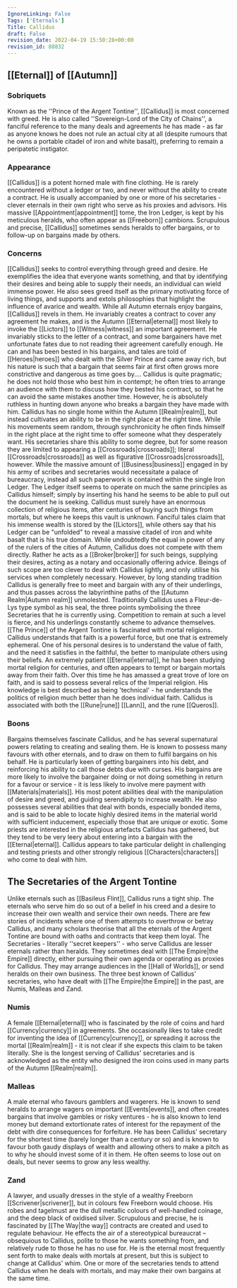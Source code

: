 ```yaml
---
IgnoreLinking: False
Tags: ['Eternals']
Title: Callidus
draft: False
revision_date: 2022-04-19 15:50:28+00:00
revision_id: 88832
---
```


## [[Eternal]] of [[Autumn]]
### Sobriquets
Known as the ''Prince of the Argent Tontine'', [[Callidus]] is most concerned with greed.
He is also called ''Sovereign-Lord of the City of Chains'', a fanciful reference to the many deals and agreements he has made - as far as anyone knows he does not rule an actual city at all (despite rumours that he owns a portable citadel of iron and white basalt), preferring to remain a peripatetic instigator.
### Appearance
[[Callidus]] is a potent horned male with fine clothing. He is rarely encountered without a ledger or two, and never without the ability to create a contract. 
He is usually accompanied by one or more of his secretaries - clever eternals in their own right who serve as his proxies and advisors. His massive [[Appointment|appointment]] tome, the Iron Ledger, is kept by his meticulous heralds, who often appear as [[Freeborn]] cambions. Scrupulous and precise, [[Callidus]] sometimes sends heralds to offer bargains, or to follow-up on bargains made by others.
### Concerns
[[Callidus]] seeks to control everything through greed and desire. He exemplifies the idea that everyone wants something, and that by identifying their desires and being able to supply their needs, an individual can wield immense power. He also sees greed itself as the primary motivating force of living things, and supports and extols philosophies that highlight the influence of avarice and wealth.
While all Autumn eternals enjoy bargains, [[Callidus]] revels in them. He invariably creates a contract to cover any agreement he makes, and is the Autumn [[Eternal|eternal]] most likely to invoke the [[Lictors]] to [[Witness|witness]] an important agreement. He invariably sticks to the letter of a contract, and some bargainers have met unfortunate fates due to not reading their agreement carefully enough. He can and has been bested in his bargains, and tales are told of [[Heroes|heroes]] who dealt with the Silver Prince and came away rich, but his nature is such that a bargain that seems fair at first often grows more constrictive and dangerous as time goes by.... Callidus is quite pragmatic; he does not hold those who best him in contempt; he often tries to arrange an audience with them to discuss how they bested his contract, so that he can avoid the same mistakes another time. However, he is absolutely ruthless in hunting down anyone who breaks a bargain they have made with him.
Callidus has no single home within the Autumn [[Realm|realm]], but instead cultivates an ability to be in the right place at the right time. While his movements seem random, through synchronicity he often finds himself in the right place at the right time to offer someone what they desperately want. His secretaries share this ability to some degree, but for some reason they are limited to appearing a [[Crossroads|crossroads]]; literal [[Crossroads|crossroads]] as well as figurative [[Crossroads|crossroads]], however.
While the massive amount of [[Business|business]] engaged in by his army of scribes and secretaries would necessitate a palace of bureaucracy, instead all such paperwork is contained within the single Iron Ledger. The Ledger itself seems to operate on much the same principles as Callidus himself; simply by inserting his hand he seems to be able to pull out the document he is seeking.
Callidus must surely have an enormous collection of religious items, after centuries of buying such things from mortals, but where he keeps this vault is unknown. Fanciful tales claim that his immense wealth is stored by the [[Lictors]], while others say that his Ledger can be "unfolded" to reveal a massive citadel of iron and white basalt that is his true domain.
While undoubtedly the equal in power of any of the rulers of the cities of Autumn, Callidus does not compete with them directly. Rather he acts as a [[Broker|broker]] for such beings, supplying their desires, acting as a notary and occasionally offering advice. Beings of such scope are too clever to deal with Callidus lightly, and only utilise his services when completely necessary. However, by long standing tradition Callidus is generally free to meet and bargain with any of their underlings, and thus passes across the labyrinthine paths of the [[Autumn Realm|Autumn realm]] unmolested.
Traditionally Callidus uses a Fleur-de-Lys type symbol as his seal, the three points symbolising the three Secretaries that he is currently using. Competition to remain at such a level is fierce, and his underlings constantly scheme to advance themselves.
[[The Prince]] of the Argent Tontine is fascinated with mortal religions. Callidus understands that faith is a powerful force, but one that is extremely ephemeral. One of his personal desires is to understand the value of faith, and the need it satisfies in the faithful, the better to manipulate others using their beliefs. An extremely patient [[Eternal|eternal]], he has been studying mortal religion for centuries, and often appears to tempt or bargain mortals away from their faith. Over this time he has amassed a great trove of lore on faith, and is said to possess several relics of the Imperial religion. His knowledge is best described as being 'technical' - he understands the politics of religion much better than he does individual faith.
Callidus is associated with both the [[Rune|rune]] [[Lann]], and the rune [[Queros]].
### Boons
Bargains themselves fascinate Callidus, and he has several supernatural powers relating to creating and sealing them. He is known to possess many favours with other eternals, and to draw on them to fulfil bargains on his behalf. He is particularly keen of getting bargainers into his debt, and reinforcing his ability to call those debts due with curses. His bargains are more likely to involve the bargainer doing or not doing something in return for a favour or service - it is less likely to involve mere payment with [[Materials|materials]].
His most potent abilities deal with the manipulation of desire and greed, and guiding serendipity to increase wealth. He also possesses several abilities that deal with bonds, especially bonded items, and is said to be able to locate highly desired items in the material world with sufficient inducement, especially those that are unique or exotic. 
Some priests are interested in the religious artefacts Callidus has gathered, but they tend to be very leery about entering into a bargain with the [[Eternal|eternal]]. Callidus appears to take particular delight in challenging and testing priests and other strongly religious [[Characters|characters]] who come to deal with him.
## The Secretaries of the Argent Tontine
Unlike eternals such as [[Basileus Flint]], Callidus runs a tight ship. The eternals who serve him do so out of a belief in his creed and a desire to increase their own wealth and service their own needs. There are few stories of incidents where one of them attempts to overthrow or betray Callidus, and many scholars theorise that all the eternals of the Argent Tontine are bound with oaths and contracts that keep them loyal.
The Secretaries - literally ''secret keepers'' - who serve Callidus are lesser eternals rather than heralds. They sometimes deal with [[The Empire|the Empire]] directly, either pursuing their own agenda or operating as proxies for Callidus. They may arrange audiences in the [[Hall of Worlds]], or send heralds on their own business. The three best known of Callidus' secretaries, who have dealt with [[The Empire|the Empire]] in the past, are Numis, Malleas and Zand.
### Numis
A female [[Eternal|eternal]] who is fascinated by the role of coins and hard [[Currency|currency]] in agreements. She occasionally likes to take credit for inventing the idea of [[Currency|currency]], or spreading it across the mortal [[Realm|realm]] - it is not clear if she expects this claim to be taken literally. She is the longest serving of Callidus' secretaries and is acknowledged as the entity who designed the iron coins used in many parts of the Autumn [[Realm|realm]].
### Malleas
A male eternal who favours gamblers and wagerers. He is known to send heralds to arrange wagers on important [[Events|events]], and often creates bargains that involve gambles or risky ventures - he is also known to lend money but demand extortionate rates of interest for the repayment of the debt with dire consequences for forfeiture. He has been Callidus' secretary for the shortest time (barely longer than a century or so) and is known to favour both gaudy displays of wealth and allowing others to make a pitch as to why he should invest some of it in them. He often seems to lose out on deals, but never seems to grow any less wealthy.
### Zand
A lawyer, and usually dresses in the style of a wealthy Freeborn [[Scrivener|scrivener]], but in colours few Freeborn would choose. His robes and tagelmust are the dull metallic colours of well-handled coinage, and the deep black of oxidised silver. Scrupulous and precise, he is fascinated by [[The Way|the way]] contracts are created and used to regulate behaviour. He effects the air of a stereotypical bureaucrat – obsequious to Callidus, polite to those he wants something from, and relatively rude to those he has no use for. He is the eternal most frequently sent forth to make deals with mortals at present, but this is subject to change at Callidus' whim. 
One or more of the secretaries tends to attend Callidus when he deals with mortals, and may make their own bargains at the same time.